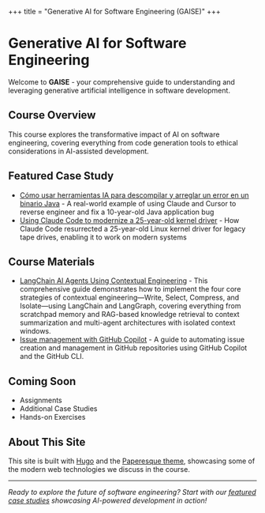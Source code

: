 +++
title = "Generative AI for Software Engineering (GAISE)"
+++

# Generative AI for Software Engineering

Welcome to **GAISE** - your comprehensive guide to understanding and leveraging generative artificial intelligence in software development.

## Course Overview

This course explores the transformative impact of AI on software engineering, covering everything from code generation tools to ethical considerations in AI-assisted development.

## Featured Case Study

- [Cómo usar herramientas IA para descompilar y arreglar un error en un binario Java](/posts/ai-reverse-engineering-java-bug/) - A real-world example of using Claude and Cursor to reverse engineer and fix a 10-year-old Java application bug
- [Using Claude Code to modernize a 25-year-old kernel driver](https://dmitrybrant.com/2025/09/07/using-claude-code-to-modernize-a-25-year-old-kernel-driver) - How Claude Code resurrected a 25-year-old Linux kernel driver for legacy tape drives, enabling it to work on modern systems

## Course Materials

- [LangChain AI Agents Using Contextual Engineering](https://github.com/FareedKhan-dev/contextual-engineering-guide) - This comprehensive guide demonstrates how to implement the four core strategies of contextual engineering—Write, Select, Compress, and Isolate—using LangChain and LangGraph, covering everything from scratchpad memory and RAG-based knowledge retrieval to context summarization and multi-agent architectures with isolated context windows.
- [Issue management with GitHub Copilot](https://docs.google.com/document/d/1s3Xdp2UWtoMz2rInElXRcau2_UrGi4EJJDGVYLaRzM0/edit?usp=sharing) - A guide to automating issue creation and management in GitHub repositories using GitHub Copilot and the GitHub CLI.

## Coming Soon

- Assignments
- Additional Case Studies
- Hands-on Exercises

## About This Site

This site is built with [Hugo](https://gohugo.io) and the [Paperesque theme](https://github.com/capnfabs/paperesque), showcasing some of the modern web technologies we discuss in the course.

---

_Ready to explore the future of software engineering? Start with our [featured case studies](#featured-case-study) showcasing AI-powered development in action!_
